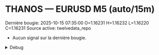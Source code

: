# THANOS — EURUSD M5 (auto/15m)
Dernière bougie: 2025-10-15 07:35:00  O=1.16231  H=1.16232  L=1.16220  C=1.16231
Source active: twelvedata_repo

- Aucun signal sur la dernière bougie.

<details><summary>Debug</summary>

- TD_API_KEY manquant.

</details>